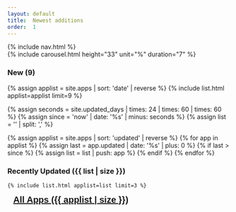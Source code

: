 ```yaml
---
layout: default
title:  Newest additions
order:  1
---
```

<div> 
  {% include nav.html %}

  <div class="wf-section">
    <div class="fy_container">
      <div class="featured-card">
        {% include carousel.html height="33" unit="%" duration="7" %}
      </div>
    </div>
  </div>

  <div class="wf-section">
    <div class="fy_container">
      <h3>New (9)</h3>
    </div>
  </div>

  {% assign applist = site.apps | sort: 'date' | reverse %}
	{% include list.html applist=applist limit=9 %}  

{% assign seconds = site.updated_days | times: 24 | times: 60 | times: 60 %}
{% assign since = 'now' | date: '%s' | minus: seconds %}
{% assign list = '' | split: ',' %}
    
{% assign applist = site.apps | sort: 'updated' | reverse %}
{% for app in applist %}
  {% assign last = app.updated | date: '%s' | plus: 0 %}
  {% if last > since %}
    {% assign list = list | push: app %}
  {% endif %}
{% endfor %}

  <div class="wf-section">
    <div class="fy_container">
      <h3>Recently Updated ({{ list | size }})</h3>
    </div>
  </div>

	{% include list.html applist=list limit=3 %}  


  <div class="fy_container">
    <a href="/all.html" class="w-button" style="
    font-family: Poppins, sans-serif;
    font-size: 20px;
    font-weight: 600;
    border-radius: 8px;
    padding: 10pt;
    width: 100%;
    text-align: center;">All Apps ({{ applist | size }})</a>
  </div>
</div>
